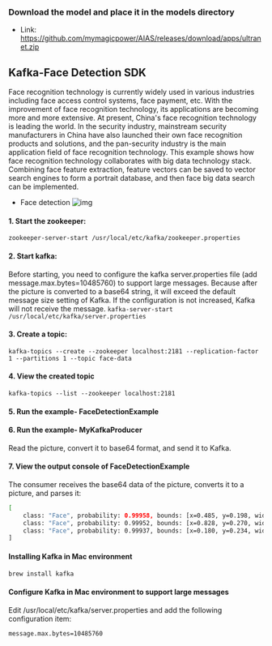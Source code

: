 
### Download the model and place it in the models directory
- Link: https://github.com/mymagicpower/AIAS/releases/download/apps/ultranet.zip

## Kafka-Face Detection SDK

Face recognition technology is currently widely used in various industries including face access control systems, face payment, etc. With the improvement of face recognition technology, its applications are becoming more and more extensive. At present, China's face recognition technology is leading the world. In the security industry, mainstream security manufacturers in China have also launched their own face recognition products and solutions, and the pan-security industry is the main application field of face recognition technology. This example shows how face recognition technology collaborates with big data technology stack. Combining face feature extraction, feature vectors can be saved to vector search engines to form a portrait database, and then face big data search can be implemented.

- Face detection
![img](https://aias-home.oss-cn-beijing.aliyuncs.com/AIAS/bigdata_sdks/face_detection.jpeg)

#### 1. Start the zookeeper:

`zookeeper-server-start /usr/local/etc/kafka/zookeeper.properties`

#### 2. Start kafka:
Before starting, you need to configure the kafka server.properties file (add message.max.bytes=10485760) to support large messages. Because after the picture is converted to a base64 string, it will exceed the default message size setting of Kafka. If the configuration is not increased, Kafka will not receive the message.
`kafka-server-start  /usr/local/etc/kafka/server.properties`

#### 3. Create a topic:

`kafka-topics --create --zookeeper localhost:2181 --replication-factor 1 --partitions 1 --topic face-data`

#### 4. View the created topic

`kafka-topics --list --zookeeper localhost:2181`

#### 5. Run the example- FaceDetectionExample

#### 6. Run the example- MyKafkaProducer
Read the picture, convert it to base64 format, and send it to Kafka.

#### 7. View the output console of FaceDetectionExample
The consumer receives the base64 data of the picture, converts it to a picture, and parses it:
```bash
[
	class: "Face", probability: 0.99958, bounds: [x=0.485, y=0.198, width=0.122, height=0.230]
	class: "Face", probability: 0.99952, bounds: [x=0.828, y=0.270, width=0.116, height=0.225]
	class: "Face", probability: 0.99937, bounds: [x=0.180, y=0.234, width=0.119, height=0.231]
]
```

#### Installing Kafka in Mac environment
```bash
brew install kafka
```
#### Configure Kafka in Mac environment to support large messages

Edit /usr/local/etc/kafka/server.properties and add the following configuration item:
```bash
message.max.bytes=10485760
```
